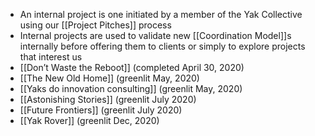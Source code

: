 - An internal project is one initiated by a member of the Yak Collective using our [[Project Pitches]] process
- Internal projects are used to validate new [[Coordination Model]]s internally before offering them to clients or simply to explore projects that interest us
- [[Don’t Waste the Reboot]] (completed April 30, 2020)
- [[The New Old Home]] (greenlit May, 2020)
- [[Yaks do innovation consulting]] (greenlit May, 2020)
- [[Astonishing Stories]] (greenlit July 2020)
- [[Future Frontiers]] (greenlit July 2020)
- [[Yak Rover]] (greenlit Dec, 2020)
